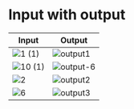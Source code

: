 
# Input with output

| Input  | Output  |
|-|-|
|![1 (1)](https://user-images.githubusercontent.com/87614111/160229375-46506725-4928-47a6-8ab4-4c77c93661bd.jpg)|![output1](https://user-images.githubusercontent.com/87614111/160242438-bcfe6669-8860-4c89-945e-9db9e93c9f13.JPG)|
|![10 (1)](https://user-images.githubusercontent.com/87614111/160229511-06314d65-06b7-4e05-8394-25c62fe41f4d.jpg)|![output-6](https://user-images.githubusercontent.com/87614111/160229538-b3d0e1ff-253d-4da5-9997-c8e5b61cd525.JPG)|
|![2](https://user-images.githubusercontent.com/87614111/160242559-e23ca455-dc33-4a06-9367-33d669fe6336.jpg)|![output2](https://user-images.githubusercontent.com/87614111/160242588-a5c4cfc3-28ed-4125-ada1-fb2d009434e3.JPG)|
|![6](https://user-images.githubusercontent.com/87614111/160242887-4e1271cf-fe0b-4b4f-a30e-ba9f50ed6afc.jpg)|![output3](https://user-images.githubusercontent.com/87614111/160242821-40710901-3112-4afc-9691-221327b4ee3f.JPG)
